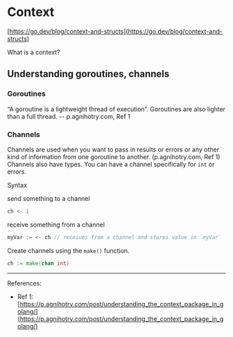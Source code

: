 # Context

[https://go.dev/blog/context-and-structs](https://go.dev/blog/context-and-structs)

What is a context?


## Understanding goroutines, channels


### Goroutines 

“A goroutine is a lightweight thread of execution”. Goroutines are also lighter than 
a full thread. -- p.agnihotry.com, Ref 1





### Channels

Channels are used when you want to pass in results or errors or any other kind of information from one goroutine to another. (p.agnihotry.com, Ref 1) Channels also have types. You can have a channel specifically for `int` or errors.

Syntax

send something to a channel

```go
ch <- 1
```

receive something from a channel

```go
myVar := <- ch // receives from a channel and stores value in `myVar`
```

Create channels using the `make()` function.

```go
ch := make(chan int)
```


--- 

References:
- Ref 1: [https://p.agnihotry.com/post/understanding_the_context_package_in_golang/](https://p.agnihotry.com/post/understanding_the_context_package_in_golang/)